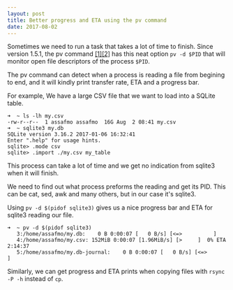```yaml
---
layout: post
title: Better progress and ETA using the pv command
date: 2017-08-02
---
```

Sometimes we need to run a task that takes a lot of time to finish. Since version 1.5.1, the pv command [[1]][pv-home][[2]][pv-man] has this neat option `pv -d $PID` that will monitor open file descriptors of the process `$PID`. 

The pv command can detect when a process is reading a file from begining to end, and it will kindly print  transfer rate, ETA and a progress bar.

For example, We have a large CSV file that we want to load into a SQLite table.

```
➜  ~ ls -lh my.csv
-rw-r--r--  1 assafmo assafmo  16G Aug  2 08:41 my.csv
➜  ~ sqlite3 my.db 
SQLite version 3.16.2 2017-01-06 16:32:41
Enter ".help" for usage hints.
sqlite> .mode csv
sqlite> .import ./my.csv my_table

```

This process can take a lot of time and we get no indication from sqlite3 when it will finish.

We need to find out what process preforms the reading and get its PID. This can be cat, sed, awk and many others, but in our case it's sqlite3.

Using `pv -d $(pidof sqlite3)` gives us a nice progress bar and ETA for sqlite3 reading our file.

```
➜  ~ pv -d $(pidof sqlite3)
   3:/home/assafmo/my.db:    0 B 0:00:07 [   0 B/s] [<=>          ] 
   4:/home/assafmo/my.csv: 152MiB 0:00:07 [1.96MiB/s] [>     ]  0% ETA 2:14:37
   5:/home/assafmo/my.db-journal:    0 B 0:00:07 [   0 B/s] [<=>      ] 
```

Similarly, we can get progress and ETA prints when copying files with `rsync -P -h` instead of `cp`. 

[pv-home]: http://www.ivarch.com/programs/pv.shtml
[pv-man]: http://manpages.ubuntu.com/manpages/xenial/man1/pv.1.html
